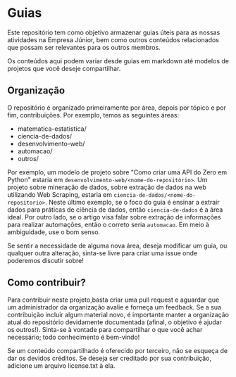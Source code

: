 # Guias

Este repositório tem como objetivo armazenar guias úteis para as nossas atividades na Empresa Júnior, bem como outros conteúdos relacionados que possam ser relevantes para os outros membros.

Os conteúdos aqui podem variar desde guias em markdown até modelos de projetos que você deseje compartilhar.

## Organização
O repositório é organizado primeiramente por área, depois por tópico e por fim, contribuições. Por exemplo, temos as seguintes áreas:
- matematica-estatistica/
- ciencia-de-dados/
- desenvolvimento-web/
- automacao/
- outros/

Por exemplo, um modelo de projeto sobre "Como criar uma API do Zero em Python" estaria em `desenvolvimento-web/<nome-do-repositório>`. Um projeto sobre mineração de dados, sobre extração de dados na web utilizando Web Scraping, estaria em `ciencia-de-dados/<nome-do-repositorio>`. Neste último exemplo, se o foco do guia é ensinar a extrair dados para práticas de ciência de dados, então `ciencia-de-dados` é a área ideal. Por outro lado, se o artigo visa falar sobre extração de informações para realizar automações, então o correto seria `automacao`. Em meio à ambiguidade, use o bom senso.

Se sentir a necessidade de alguma nova área, deseja modificar um guia, ou qualquer outra alteração, sinta-se livre para criar uma issue onde poderemos discutir sobre!

## Como contribuir?
Para contribuir neste projeto,basta criar uma pull request e aguardar que um administrador da organização avalie e forneça um feedback. Se a sua contribuição incluir algum material novo, é importante manter a organização atual do repositório devidamente documentada (afinal, o objetivo é ajudar os outros!). Sinta-se à vontade para compartilhar o que você achar necessário; todo conhecimento é bem-vindo!

Se um conteúdo compartilhado é oferecido por terceiro, não se esqueça de dar os devidos créditos. Se deseja ser creditado por sua contribuição, adicione um arquivo license.txt à ela.
